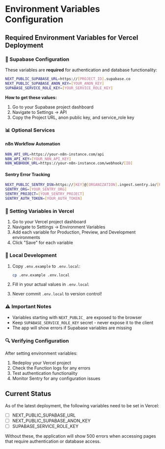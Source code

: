 # Environment Variables Configuration

## Required Environment Variables for Vercel Deployment

### 🔐 Supabase Configuration

These variables are **required** for authentication and database functionality:

```bash
NEXT_PUBLIC_SUPABASE_URL=https://[PROJECT_ID].supabase.co
NEXT_PUBLIC_SUPABASE_ANON_KEY=[YOUR_ANON_KEY]
SUPABASE_SERVICE_ROLE_KEY=[YOUR_SERVICE_ROLE_KEY]
```

**How to get these values:**
1. Go to your Supabase project dashboard
2. Navigate to Settings → API
3. Copy the Project URL, anon public key, and service_role key

### 📊 Optional Services

#### n8n Workflow Automation
```bash
N8N_API_URL=https://your-n8n-instance.com/api
N8N_API_KEY=[YOUR_N8N_API_KEY]
N8N_WEBHOOK_URL=https://your-n8n-instance.com/webhook/[ID]
```

#### Sentry Error Tracking
```bash
NEXT_PUBLIC_SENTRY_DSN=https://[KEY]@[ORGANIZATION].ingest.sentry.io/[PROJECT_ID]
SENTRY_ORG=[YOUR_SENTRY_ORG]
SENTRY_PROJECT=[YOUR_SENTRY_PROJECT]
SENTRY_AUTH_TOKEN=[YOUR_AUTH_TOKEN]
```

### 🚀 Setting Variables in Vercel

1. Go to your Vercel project dashboard
2. Navigate to Settings → Environment Variables
3. Add each variable for Production, Preview, and Development environments
4. Click "Save" for each variable

### 📝 Local Development

1. Copy `.env.example` to `.env.local`:
   ```bash
   cp .env.example .env.local
   ```

2. Fill in your actual values in `.env.local`

3. Never commit `.env.local` to version control!

### ⚠️ Important Notes

- Variables starting with `NEXT_PUBLIC_` are exposed to the browser
- Keep `SUPABASE_SERVICE_ROLE_KEY` secret - never expose it to the client
- The app will show errors if Supabase variables are missing

### 🔍 Verifying Configuration

After setting environment variables:

1. Redeploy your Vercel project
2. Check the Function logs for any errors
3. Test authentication functionality
4. Monitor Sentry for any configuration issues

## Current Status

As of the latest deployment, the following variables need to be set in Vercel:

- [ ] NEXT_PUBLIC_SUPABASE_URL
- [ ] NEXT_PUBLIC_SUPABASE_ANON_KEY
- [ ] SUPABASE_SERVICE_ROLE_KEY

Without these, the application will show 500 errors when accessing pages that require authentication or database access.